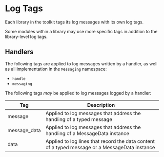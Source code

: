 # Log Tags

Each library in the toolkit tags its log messages with its own log tags.

Some modules within a library may use more specific tags in addition to the library-level log tags.

## Handlers

The following tags are applied to log messages written by a handler, as well as all implementation in the `Messaging` namespace:

- `handle`
- `messaging`

The following tags _may_ be applied to log messages logged by a handler:

| Tag | Description |
| --- | --- |
| message | Applied to log messages that address the handling of a typed message |
| message_data | Applied to log messages that address the handling of a MessageData instance |
| data | Applied to log lines that record the data content of a typed message or a MessageData instance |
